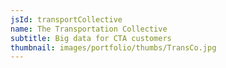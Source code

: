 ```yaml
---
jsId: transportCollective
name: The Transportation Collective
subtitle: Big data for CTA customers
thumbnail: images/portfolio/thumbs/TransCo.jpg
---
```

